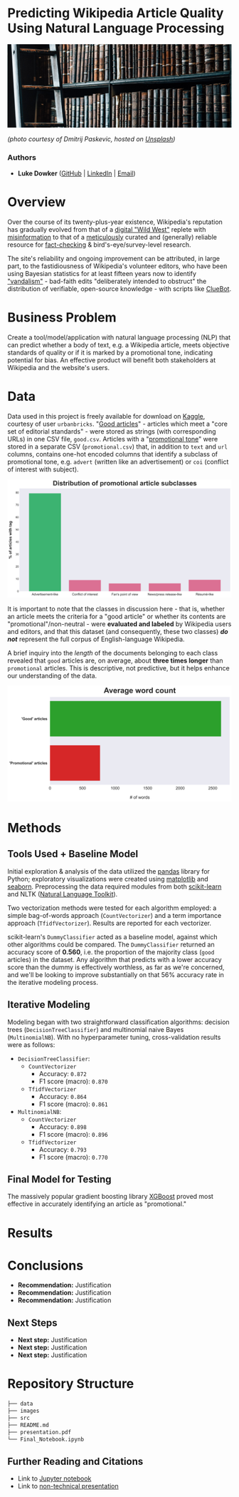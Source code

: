 # Predicting Wikipedia Article Quality Using Natural Language Processing

![img](images/tomes.jpg)

*(photo courtesy of Dmitrij Paskevic, hosted on [Unsplash](https://unsplash.com/photos/YjVa-F9P9kk))*

### Authors
- **Luke Dowker** ([GitHub](https://github.com/toastdeini) | [LinkedIn](https://www.linkedin.com/in/luke-dowker/) | [Email](mailto:lhdowker@gmail.com))

# Overview

Over the course of its twenty-plus-year existence, Wikipedia's reputation has gradually evolved from that of a [digital "Wild West"](https://www.cnn.com/2009/TECH/08/26/wikipedia.editors/index.html) replete with [misinformation](https://usatoday30.usatoday.com/news/opinion/editorials/2005-11-29-wikipedia-edit_x.htm) to that of a [meticulously](https://en.wikipedia.org/wiki/Vandalism_on_Wikipedia#Prevention) curated and (generally) reliable resource for [fact-checking](https://en.wikipedia.org/wiki/Wikipedia_and_fact-checking) & bird's-eye/survey-level research. 

The site's reliability and ongoing improvement can be attributed, in large part, to the fastidiousness of Wikipedia's volunteer editors, who have been using Bayesian statistics for at least fifteen years now to identify ["vandalism"](https://en.wikipedia.org/wiki/Wikipedia:Vandalism) - bad-faith edits "deliberately intended to obstruct" the distribution of verifiable, open-source knowledge - with scripts like [ClueBot](https://en.wikipedia.org/wiki/User:ClueBot_NG).

# Business Problem

Create a tool/model/application with natural language processing (NLP) that can predict whether a body of text, e.g. a Wikipedia article, meets objective standards of quality or if it is marked by a promotional tone, indicating potential for bias. An effective product will benefit both stakeholders at Wikipedia and the website's users.

# Data

Data used in this project is freely available for download on [Kaggle](https://www.kaggle.com/datasets/urbanbricks/wikipedia-promotional-articles), courtesy of user `urbanbricks`. "[Good articles](https://en.wikipedia.org/wiki/Wikipedia:Good_articles)" - articles which meet a "core set of editorial standards" - were stored as strings (with corresponding URLs) in one CSV file, `good.csv`. Articles with a "[promotional tone](https://en.wikipedia.org/wiki/Category:Articles_with_a_promotional_tone)" were stored in a separate CSV (`promotional.csv`) that, in addition to `text` and `url` columns, contains one-hot encoded columns that identify a subclass of promotional tone, e.g. `advert` (written like an advertisement) or `coi` (conflict of interest with subject).

![img](images/promo_dist.png)

It is important to note that the classes in discussion here - that is, whether an article meets the criteria for a "good article" or whether its contents are "promotional"/non-neutral - were **evaluated and labeled** by Wikipedia users and editors, and that this dataset (and consequently, these two classes) ***do not*** represent the full corpus of English-language Wikipedia.

A brief inquiry into the *length* of the documents belonging to each class revealed that `good` articles are, on average, about **three times longer** than `promotional` articles. This is descriptive, not predictive, but it helps enhance our understanding of the data.

![img](images/avg_word_count.png)

# Methods

## Tools Used + Baseline Model
Initial exploration & analysis of the data utilized the [pandas](https://pandas.pydata.org/docs/index.html#) library for Python; exploratory visualizations were created using [matplotlib](https://matplotlib.org/) and [seaborn](https://seaborn.pydata.org/). Preprocessing the data required modules from both [scikit-learn](https://scikit-learn.org/stable/) and NLTK ([Natural Language Toolkit](https://www.nltk.org/index.html)).

Two vectorization methods were tested for each algorithm employed: a simple bag-of-words approach (`CountVectorizer`) and a term importance approach (`TfidfVectorizer`). Results are reported for each vectorizer.

scikit-learn's `DummyClassifier` acted as a baseline model, against which other algorithms could be compared. The `DummyClassifier` returned an accuracy score of **0.560**, i.e. the proportion of the majority class (`good` articles) in the dataset. Any algorithm that predicts with a lower accuracy score than the dummy is effectively worthless, as far as we're concerned, and we'll be looking to improve substantially on that 56% accuracy rate in the iterative modeling process.

## Iterative Modeling

Modeling began with two straightforward classification algorithms: decision trees (`DecisionTreeClassifier`) and multinomial naive Bayes (`MultinomialNB`). With no hyperparameter tuning, cross-validation results were as follows:

- `DecisionTreeClassifier`:
    - `CountVectorizer`
        - Accuracy: `0.872`
        - F1 score (macro): `0.870`
    - `TfidfVectorizer`
        - Accuracy: `0.864`
        - F1 score (macro): `0.861`
- `MultinomialNB`:
    - `CountVectorizer`
        - Accuracy: `0.898`
        - F1 score (macro): `0.896`
    - `TfidfVectorizer`
        - Accuracy: `0.793`
        - F1 score (macro): `0.770`

## Final Model for Testing

The massively popular gradient boosting library [XGBoost](https://xgboost.readthedocs.io/en/stable/) proved most effective in accurately identifying an article as "promotional."

# Results

<!-- Visualization of error -->

# Conclusions

- **Recommendation:** Justification
- **Recommendation:** Justification
- **Recommendation:** Justification

## Next Steps

- **Next step:** Justification
- **Next step:** Justification
- **Next step:** Justification

# Repository Structure
```
├── data
├── images
├── src
├── README.md
├── presentation.pdf
└── Final_Notebook.ipynb
```
## Further Reading and Citations
- Link to [Jupyter notebook](Final_Notebook.ipynb)
- Link to [non-technical presentation](presentation.pdf)